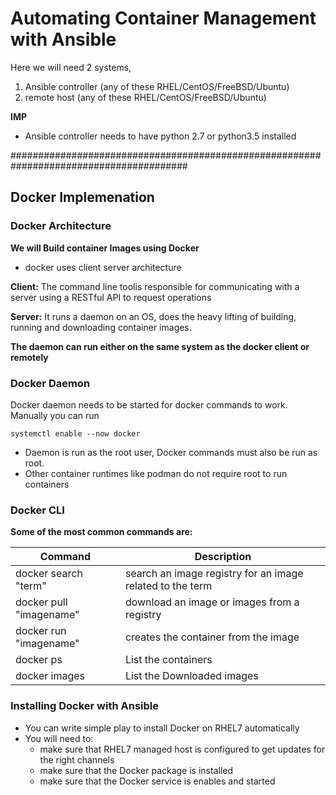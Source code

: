 # Automating Container Management with Ansible

Here we will need 2 systems,
1. Ansible controller (any of these RHEL/CentOS/FreeBSD/Ubuntu)
2. remote host (any of these RHEL/CentOS/FreeBSD/Ubuntu)

**IMP**

* Ansible controller needs to have python 2.7 or python3.5 installed 


########################################################################################

## Docker Implemenation

### Docker Architecture

__We will Build container Images using Docker__

* docker uses client server architecture

**Client:** The command line toolis responsible for communicating with a server using a RESTful API to request operations


**Server:** It runs a daemon on an OS, does the heavy lifting of building, running and downloading container images.

**The daemon can run either on the same system as the docker client or remotely**


### Docker Daemon

Docker daemon needs to be started for docker commands to work. Manually you can run

```
systemctl enable --now docker
```

* Daemon is run as the root user, Docker commands must also be run as root. 
* Other container runtimes like podman do not require root to run containers

### Docker CLI

**Some of the most common commands are:**

|Command | Description |
|--------|-------------|
|docker search "term" |search an image registry for an image related to the term |
|docker pull "imagename" |download an image or images from a registry|
|docker run "imagename" | creates the container from the image|
|docker ps | List the containers|
|docker images | List the Downloaded images |
  

### Installing Docker with Ansible

* You can write simple play to install Docker on RHEL7 automatically
* You will need to:
  * make sure that RHEL7 managed host is configured to get updates for the right channels
  * make sure that the Docker package is installed
  * make sure that the Docker service is enables and started
